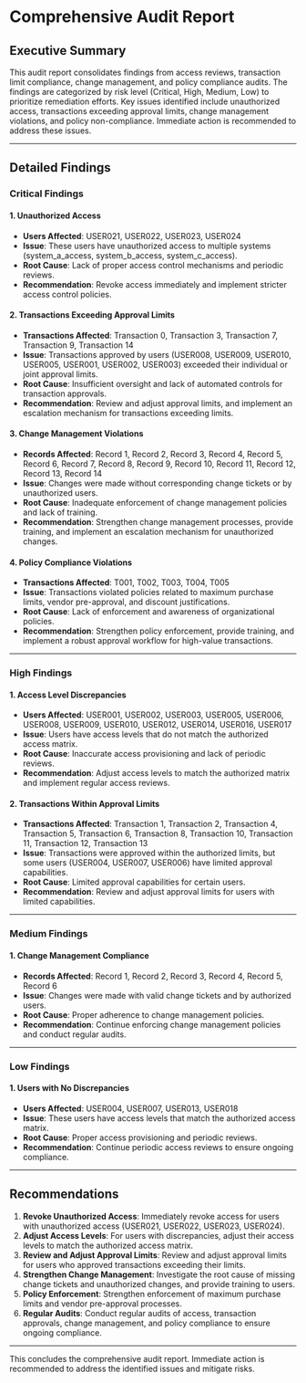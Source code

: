 # Comprehensive Audit Report

## Executive Summary

This audit report consolidates findings from access reviews, transaction limit compliance, change management, and policy compliance audits. The findings are categorized by risk level (Critical, High, Medium, Low) to prioritize remediation efforts. Key issues identified include unauthorized access, transactions exceeding approval limits, change management violations, and policy non-compliance. Immediate action is recommended to address these issues.

---

## Detailed Findings

### Critical Findings

#### 1. Unauthorized Access
- **Users Affected**: USER021, USER022, USER023, USER024
- **Issue**: These users have unauthorized access to multiple systems (system_a_access, system_b_access, system_c_access).
- **Root Cause**: Lack of proper access control mechanisms and periodic reviews.
- **Recommendation**: Revoke access immediately and implement stricter access control policies.

#### 2. Transactions Exceeding Approval Limits
- **Transactions Affected**: Transaction 0, Transaction 3, Transaction 7, Transaction 9, Transaction 14
- **Issue**: Transactions approved by users (USER008, USER009, USER010, USER005, USER001, USER002, USER003) exceeded their individual or joint approval limits.
- **Root Cause**: Insufficient oversight and lack of automated controls for transaction approvals.
- **Recommendation**: Review and adjust approval limits, and implement an escalation mechanism for transactions exceeding limits.

#### 3. Change Management Violations
- **Records Affected**: Record 1, Record 2, Record 3, Record 4, Record 5, Record 6, Record 7, Record 8, Record 9, Record 10, Record 11, Record 12, Record 13, Record 14
- **Issue**: Changes were made without corresponding change tickets or by unauthorized users.
- **Root Cause**: Inadequate enforcement of change management policies and lack of training.
- **Recommendation**: Strengthen change management processes, provide training, and implement an escalation mechanism for unauthorized changes.

#### 4. Policy Compliance Violations
- **Transactions Affected**: T001, T002, T003, T004, T005
- **Issue**: Transactions violated policies related to maximum purchase limits, vendor pre-approval, and discount justifications.
- **Root Cause**: Lack of enforcement and awareness of organizational policies.
- **Recommendation**: Strengthen policy enforcement, provide training, and implement a robust approval workflow for high-value transactions.

---

### High Findings

#### 1. Access Level Discrepancies
- **Users Affected**: USER001, USER002, USER003, USER005, USER006, USER008, USER009, USER010, USER012, USER014, USER016, USER017
- **Issue**: Users have access levels that do not match the authorized access matrix.
- **Root Cause**: Inaccurate access provisioning and lack of periodic reviews.
- **Recommendation**: Adjust access levels to match the authorized matrix and implement regular access reviews.

#### 2. Transactions Within Approval Limits
- **Transactions Affected**: Transaction 1, Transaction 2, Transaction 4, Transaction 5, Transaction 6, Transaction 8, Transaction 10, Transaction 11, Transaction 12, Transaction 13
- **Issue**: Transactions were approved within the authorized limits, but some users (USER004, USER007, USER006) have limited approval capabilities.
- **Root Cause**: Limited approval capabilities for certain users.
- **Recommendation**: Review and adjust approval limits for users with limited capabilities.

---

### Medium Findings

#### 1. Change Management Compliance
- **Records Affected**: Record 1, Record 2, Record 3, Record 4, Record 5, Record 6
- **Issue**: Changes were made with valid change tickets and by authorized users.
- **Root Cause**: Proper adherence to change management policies.
- **Recommendation**: Continue enforcing change management policies and conduct regular audits.

---

### Low Findings

#### 1. Users with No Discrepancies
- **Users Affected**: USER004, USER007, USER013, USER018
- **Issue**: These users have access levels that match the authorized access matrix.
- **Root Cause**: Proper access provisioning and periodic reviews.
- **Recommendation**: Continue periodic access reviews to ensure ongoing compliance.

---

## Recommendations

1. **Revoke Unauthorized Access**: Immediately revoke access for users with unauthorized access (USER021, USER022, USER023, USER024).
2. **Adjust Access Levels**: For users with discrepancies, adjust their access levels to match the authorized access matrix.
3. **Review and Adjust Approval Limits**: Review and adjust approval limits for users who approved transactions exceeding their limits.
4. **Strengthen Change Management**: Investigate the root cause of missing change tickets and unauthorized changes, and provide training to users.
5. **Policy Enforcement**: Strengthen enforcement of maximum purchase limits and vendor pre-approval processes.
6. **Regular Audits**: Conduct regular audits of access, transaction approvals, change management, and policy compliance to ensure ongoing compliance.

---

This concludes the comprehensive audit report. Immediate action is recommended to address the identified issues and mitigate risks.
```